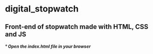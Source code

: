 # digital_stopwatch

<div> <h2> Front-end of stopwatch made with HTML, CSS and JS </h2> </div>
<div> <h5> ° Open the index.html file in your browser </h5> </div>